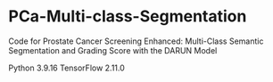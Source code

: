 # PCa-Multi-class-Segmentation
Code for Prostate Cancer Screening Enhanced: Multi-Class Semantic Segmentation and Grading Score with the DARUN Model

Python 3.9.16
TensorFlow 2.11.0
